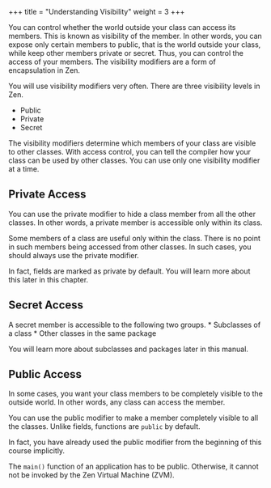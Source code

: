 +++
title = "Understanding Visibility"
weight = 3
+++

You can control whether the world outside your class can access its members.
This is known as visibility of the member. In other words, you can expose only
certain members to public, that is the world outside your class, while keep other
members private or secret. Thus, you can control the access of your members.
The visibility modifiers are a form of encapsulation in Zen.

You will use visibility modifiers very often. There are three visibility levels
in Zen.

 * Public
 * Private
 * Secret

The visibility modifiers determine which members of your class are visible
to other classes. With access control, you can tell the compiler how your class
can be used by other classes. You can use only one visibility modifier at a time.

## Private Access

You can use the private modifier to hide a class member from all the other classes.
In other words, a private member is accessible only within its class.

Some members of a class are useful only within the class. There is no point in
such members being accessed from other classes. In such cases, you should always
use the private modifier. 

In fact, fields are marked as private by default. You will learn more about this
later in this chapter.

## Secret Access

A secret member is accessible to the following two groups.
    * Subclasses of a class
    * Other classes in the same package

You will learn more about subclasses and packages later in this manual.

## Public Access

In some cases, you want your class members to be completely visible to the
outside world. In other words, any class can access the member.

You can use the public modifier to make a member completely visible to all
the classes. Unlike fields, functions are `public` by default.

In fact, you have already used the public modifier from the beginning of this
course implicitly.

The `main()` function of an application has to be public. Otherwise, it cannot
not be invoked by the Zen Virtual Machine (ZVM).